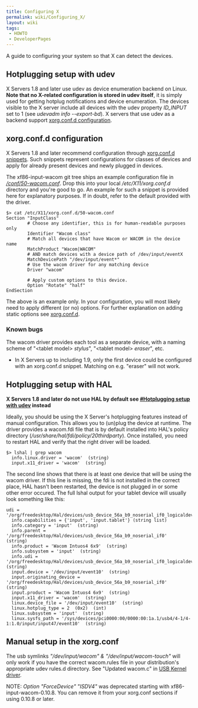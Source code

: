 ```yaml
---
title: Configuring X
permalink: wiki/Configuring_X/
layout: wiki
tags:
 - HOWTO
 - DeveloperPages
---
```


A guide to configuring your system so that X can detect the devices.

Hotplugging setup with udev
---------------------------

X Servers 1.8 and later use udev as device enumeration backend on Linux.
**Note that no X-related configuration is stored in udev itself**, it is
simply used for getting hotplug notifications and device enumeration.
The devices visible to the X server include all devices with the udev
property *ID\_INPUT* set to 1 (see *udevadm info --export-bd*). X
servers that use udev as a backend support [xorg.conf.d
configuration](#xorg.conf.d_configuration "wikilink").

xorg.conf.d configuration
-------------------------

X Servers 1.8 and later recommend configuration through [xorg.conf.d
snippets](http://who-t.blogspot.com/2010/01/new-configuration-world-order.html).
Such snippets represent configurations for classes of devices and apply
for already present devices and newly plugged in devices.

The xf86-input-wacom git tree ships an example configuration file in
[*/conf/50-wacom.conf*](http://linuxwacom.git.sourceforge.net/git/gitweb.cgi?p=linuxwacom/xf86-input-wacom;a=blob;f=conf/50-wacom.conf;h=b1742bceb0f0abb033306adf68d4854ef438b288;hb=HEAD).
Drop this into your local */etc/X11/xorg.conf.d* directory and you're
good to go. An example for such a snippet is provided here for
explanatory purposes. If in doubt, refer to the default provided with
the driver.

    $> cat /etc/X11/xorg.conf.d/50-wacom.conf
    Section "InputClass"
            # Choose any identifier, this is for human-readable purposes only
            Identifier "Wacom class"
            # Match all devices that have Wacom or WACOM in the device name
            MatchProduct "Wacom|WACOM"
            # AND match devices with a device path of /dev/input/eventX
            MatchDevicePath "/dev/input/event*"
            # Use the wacom driver for any matching device
            Driver "wacom"

            # Apply custom options to this device.
            Option "Rotate" "half"
    EndSection

The above is an example only. In your configuration, you will most
likely need to apply different (or no) options. For further explanation
on adding static options see [xorg.conf.d](xorg.conf.d "wikilink").

### Known bugs

The wacom driver provides each tool as a separate device, with a naming
scheme of "&lt;tablet model&gt; *stylus*", "&lt;tablet model&gt;
*eraser*", etc.

-   In X Servers up to including 1.9, only the first device could be
    configured with an xorg.conf.d snippet. Matching on e.g. "eraser"
    will not work.

Hotplugging setup with HAL
--------------------------

**X Servers 1.8 and later do not use HAL by default see [\#Hotplugging
setup with udev](#Hotplugging_setup_with_udev "wikilink") instead**

Ideally, you should be using the X Server's hotplugging features instead
of manual configuration. This allows you to (un)plug the device at
runtime. The driver provides a wacom.fdi file that is by default
installed into HAL's policy directory
(<i>/usr/share/hal/fdi/policy/20thirdparty</i>). Once installed, you
need to restart HAL and verify that the right driver will be loaded.

    $> lshal | grep wacom
      info.linux.driver = 'wacom'  (string)
      input.x11_driver = 'wacom'  (string)

The second line shows that there is at least one device that will be
using the wacom driver. If this line is missing, the fdi is not
installed in the correct place, HAL hasn't been restarted, the device is
not plugged in or some other error occured. The full lshal output for
your tablet device will usually look something like this:

    udi = '/org/freedesktop/Hal/devices/usb_device_56a_b9_noserial_if0_logicaldev_input'
      info.capabilities = {'input', 'input.tablet'} (string list)
      info.category = 'input'  (string)
      info.parent = '/org/freedesktop/Hal/devices/usb_device_56a_b9_noserial_if0'  (string)
      info.product = 'Wacom Intuos4 6x9'  (string)
      info.subsystem = 'input'  (string)
      info.udi = '/org/freedesktop/Hal/devices/usb_device_56a_b9_noserial_if0_logicaldev_input'  (string)
      input.device = '/dev/input/event10'  (string)
      input.originating_device = '/org/freedesktop/Hal/devices/usb_device_56a_b9_noserial_if0'  (string)
      input.product = 'Wacom Intuos4 6x9'  (string)
      input.x11_driver = 'wacom'  (string)
      linux.device_file = '/dev/input/event10'  (string)
      linux.hotplug_type = 2  (0x2)  (int)
      linux.subsystem = 'input'  (string)
      linux.sysfs_path = '/sys/devices/pci0000:00/0000:00:1a.1/usb4/4-1/4-1:1.0/input/input47/event10'  (string)

Manual setup in the xorg.conf
-----------------------------

The usb symlinks *"/dev/input/wacom" & "/dev/input/wacom-touch"* will
only work if you have the correct wacom.rules file in your
distribution's appropriate udev rules.d directory. See "Updated wacom.c"
in [USB Kernel driver](/wiki/USB_Kernel_driver "wikilink").

NOTE: *Option "ForceDevice" "ISDV4"* was deprecated starting with
xf86-input-wacom-0.10.8. You can remove it from your xorg.conf sections
if using 0.10.8 or later.
